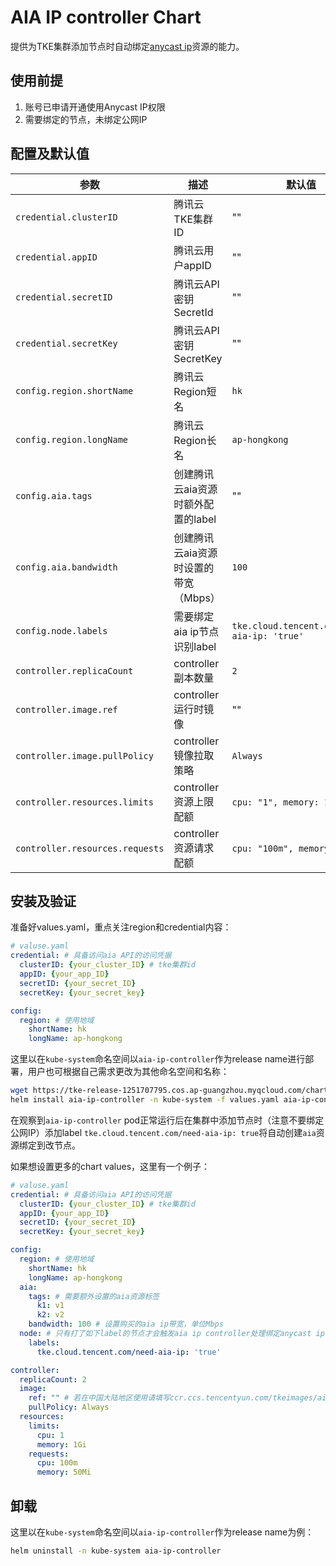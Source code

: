 # AIA IP controller Chart

提供为TKE集群添加节点时自动绑定[anycast ip](https://config.tencent.com/product/aia)资源的能力。
 
## 使用前提

1. 账号已申请开通使用Anycast IP权限
2. 需要绑定的节点，未绑定公网IP

## 配置及默认值

| 参数                              | 描述                                             | 默认值                            |
| --------------------------------- | ------------------------------------------------ | --------------------------------- |
| `credential.clusterID`             | 腾讯云TKE集群ID                                  | ""                                |
| `credential.appID`                 | 腾讯云用户appID                                  | ""                                |
| `credential.secretID`              | 腾讯云API密钥SecretId                            | ""                                |
| `credential.secretKey`             | 腾讯云API密钥SecretKey                           | ""                                |
| `config.region.shortName`          | 腾讯云Region短名                                 | `hk`                              |
| `config.region.longName`           | 腾讯云Region长名                                 | `ap-hongkong`                    |
| `config.aia.tags`                  | 创建腾讯云aia资源时额外配置的label                  | ""			                  |
| `config.aia.bandwidth`             | 创建腾讯云aia资源时设置的带宽（Mbps）                | `100`                          |
| `config.node.labels`               | 需要绑定aia ip节点识别label             		 | `tke.cloud.tencent.com/need-aia-ip: 'true'`|
| `controller.replicaCount`          | controller副本数量                               | `2`                               |
| `controller.image.ref`             | controller运行时镜像                              | ""					|
| `controller.image.pullPolicy`      | controller镜像拉取策略                             | `Always`                    |
| `controller.resources.limits`      | controller资源上限配额                         	  | `cpu: "1", memory: 1Gi`        |
| `controller.resources.requests`    | controller资源请求配额                         	  | `cpu: "100m", memory: 50Mi`      |

## 安装及验证

准备好values.yaml，重点关注region和credential内容：

```yaml
# valuse.yaml
credential: # 具备访问aia API的访问凭据
  clusterID: {your_cluster_ID} # tke集群id
  appID: {your_app_ID}
  secretID: {your_secret_ID}
  secretKey: {your_secret_key}

config:
  region: # 使用地域
    shortName: hk
    longName: ap-hongkong
```

这里以在`kube-system`命名空间以`aia-ip-controller`作为release name进行部署，用户也可根据自己需求更改为其他命名空间和名称：

```sh
wget https://tke-release-1251707795.cos.ap-guangzhou.myqcloud.com/charts/aia-ip-controller-0.8.0.tgz
helm install aia-ip-controller -n kube-system -f values.yaml aia-ip-controller-0.8.0.tgz
```

在观察到`aia-ip-controller` pod正常运行后在集群中添加节点时（注意不要绑定公网IP）添加label `tke.cloud.tencent.com/need-aia-ip: true`将自动创建`aia`资源绑定到改节点。

如果想设置更多的chart values，这里有一个例子：

```yaml
# valuse.yaml
credential: # 具备访问aia API的访问凭据
  clusterID: {your_cluster_ID} # tke集群id
  appID: {your_app_ID}
  secretID: {your_secret_ID}
  secretKey: {your_secret_key}

config:
  region: # 使用地域
    shortName: hk
    longName: ap-hongkong
  aia:
    tags: # 需要额外设置的aia资源标签
      k1: v1
      k2: v2
    bandwidth: 100 # 设置购买的aia ip带宽，单位Mbps
  node: # 只有打了如下label的节点才会触发aia ip controller处理绑定anycast ip
    labels:
      tke.cloud.tencent.com/need-aia-ip: 'true'

controller:
  replicaCount: 2
  image:
    ref: "" # 若在中国大陆地区使用请填写ccr.ccs.tencentyun.com/tkeimages/aia-ip-controller:v0.8.0，其他地区不用填写
    pullPolicy: Always
  resources:
    limits:
      cpu: 1
      memory: 1Gi
    requests:
      cpu: 100m
      memory: 50Mi
```

## 卸载

这里以在`kube-system`命名空间以`aia-ip-controller`作为release name为例：

```sh
helm uninstall -n kube-system aia-ip-controller
```